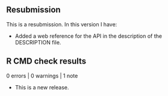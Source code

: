 ## Resubmission
This is a resubmission. In this version I have:

* Added a web reference for the API in the description of the DESCRIPTION file.

## R CMD check results

0 errors | 0 warnings | 1 note

* This is a new release.
